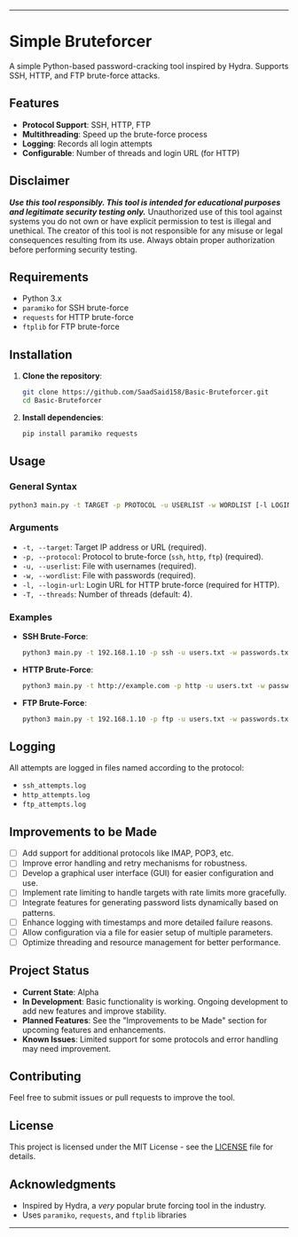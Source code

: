 
---


# Simple Bruteforcer

A simple Python-based password-cracking tool inspired by Hydra. Supports SSH, HTTP, and FTP brute-force attacks. 

## Features

- **Protocol Support**: SSH, HTTP, FTP
- **Multithreading**: Speed up the brute-force process
- **Logging**: Records all login attempts
- **Configurable**: Number of threads and login URL (for HTTP)

## Disclaimer

**_Use this tool responsibly. This tool is intended for educational purposes and legitimate security testing only._** Unauthorized use of this tool against systems you do not own or have explicit permission to test is illegal and unethical. The creator of this tool is not responsible for any misuse or legal consequences resulting from its use. Always obtain proper authorization before performing security testing. 

## Requirements

- Python 3.x
- `paramiko` for SSH brute-force
- `requests` for HTTP brute-force
- `ftplib` for FTP brute-force

## Installation

1. **Clone the repository**:
   ```bash
   git clone https://github.com/SaadSaid158/Basic-Bruteforcer.git
   cd Basic-Bruteforcer
   ```

2. **Install dependencies**:
   ```bash
   pip install paramiko requests
   ```

## Usage

### General Syntax

```bash
python3 main.py -t TARGET -p PROTOCOL -u USERLIST -w WORDLIST [-l LOGIN_URL] [-T THREADS]
```

### Arguments

- `-t, --target`: Target IP address or URL (required).
- `-p, --protocol`: Protocol to brute-force (`ssh`, `http`, `ftp`) (required).
- `-u, --userlist`: File with usernames (required).
- `-w, --wordlist`: File with passwords (required).
- `-l, --login-url`: Login URL for HTTP brute-force (required for HTTP).
- `-T, --threads`: Number of threads (default: 4).

### Examples

- **SSH Brute-Force**:
  ```bash
  python3 main.py -t 192.168.1.10 -p ssh -u users.txt -w passwords.txt
  ```

- **HTTP Brute-Force**:
  ```bash
  python3 main.py -t http://example.com -p http -u users.txt -w passwords.txt -l http://example.com/login
  ```

- **FTP Brute-Force**:
  ```bash
  python3 main.py -t 192.168.1.10 -p ftp -u users.txt -w passwords.txt
  ```

## Logging

All attempts are logged in files named according to the protocol:
- `ssh_attempts.log`
- `http_attempts.log`
- `ftp_attempts.log`

## Improvements to be Made

- [ ] Add support for additional protocols like IMAP, POP3, etc.
- [ ] Improve error handling and retry mechanisms for robustness.
- [ ] Develop a graphical user interface (GUI) for easier configuration and use.
- [ ] Implement rate limiting to handle targets with rate limits more gracefully.
- [ ] Integrate features for generating password lists dynamically based on patterns.
- [ ] Enhance logging with timestamps and more detailed failure reasons.
- [ ] Allow configuration via a file for easier setup of multiple parameters.
- [ ] Optimize threading and resource management for better performance.

## Project Status

- **Current State**: Alpha
- **In Development**: Basic functionality is working. Ongoing development to add new features and improve stability.
- **Planned Features**: See the "Improvements to be Made" section for upcoming features and enhancements.
- **Known Issues**: Limited support for some protocols and error handling may need improvement.

## Contributing

Feel free to submit issues or pull requests to improve the tool.

## License

This project is licensed under the MIT License - see the [LICENSE](LICENSE) file for details.

## Acknowledgments

- Inspired by Hydra, a _very_ popular brute forcing tool in the industry.
- Uses `paramiko`, `requests`, and `ftplib` libraries

---
